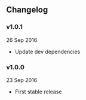 ## Changelog

### v1.0.1
26 Sep 2016

* Update dev dependencies

### v1.0.0
23 Sep 2016

* First stable release
